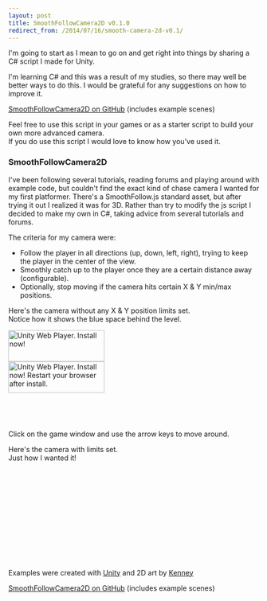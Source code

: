 ```yaml
---
layout: post
title: SmoothFollowCamera2D v0.1.0
redirect_from: /2014/07/16/smooth-camera-2d-v0.1/
---
```


I'm going to start as I mean to go on and get right into things by sharing a C# script I made for Unity.

I'm learning C# and this was a result of my studies, so there may well be better ways to do this. I would be grateful for any suggestions on how to improve it.

<!-- more -->

<p class="message">
  <a href="https://github.com/chrisgaunt/SmoothFollowCamera2D" target="_blank">SmoothFollowCamera2D on GitHub</a> (includes example scenes)
</p>

Feel free to use this script in your games or as a starter script to build your own more advanced camera.<br>
If you do use this script I would love to know how you've used it.

### SmoothFollowCamera2D

I've been following several tutorials, reading forums and playing around with example code, but couldn't find the exact kind of chase camera I wanted for my first platformer.
There's a SmoothFollow.js standard asset, but after trying it out I realized it was for 3D.
Rather than try to modify the js script I decided to make my own in C#, taking advice from several tutorials and forums.

The criteria for my camera were:

- Follow the player in all directions (up, down, left, right), trying to keep the player in the center of the view.
- Smoothly catch up to the player once they are a certain distance away (configurable).
- Optionally, stop moving if the camera hits certain X & Y min/max positions.

Here's the camera without any X & Y position limits set.<br>
Notice how it shows the blue space behind the level.

<div id="unityPlayer1" class="unity-player" style="height:200px;width:270px;">
  <div class="missing">
    <a href="http://unity3d.com/webplayer/" title="Unity Web Player. Install now!">
      <img alt="Unity Web Player. Install now!" src="http://webplayer.unity3d.com/installation/getunity.png" width="193" height="63" />
    </a>
  </div>
  <div class="broken">
    <a href="http://unity3d.com/webplayer/" title="Unity Web Player. Install now! Restart your browser after install.">
      <img alt="Unity Web Player. Install now! Restart your browser after install." src="http://webplayer.unity3d.com/installation/getunityrestart.png" width="193" height="63" />
    </a>
  </div>
</div>

<div class="unity-message">Click on the game window and use the arrow keys to move around.</div>

Here's the camera with limits set.<br>Just how I wanted it!

<div id="unityPlayer2" class="unity-player" style="height:200px;width:270px;"></div>

<div class="unity-message">Examples were created with <a href="http://unity3d.com/unity/" title="Go to unity3d.com" target="_blank">Unity</a> and 2D art by <a href="http://www.kenney.nl/" target="_blank">Kenney</a></div>

<p class="message">
  <a href="https://github.com/chrisgaunt/SmoothFollowCamera2D" target="_blank">SmoothFollowCamera2D on GitHub</a> (includes example scenes)
</p>

<script type="text/javascript">
<!--
var unityObjectUrl = "http://webplayer.unity3d.com/download_webplayer-3.x/3.0/uo/UnityObject2.js";
if (document.location.protocol == 'https:')
  unityObjectUrl = unityObjectUrl.replace("http://", "https://ssl-");
document.write('<script type="text\/javascript" src="' + unityObjectUrl + '"><\/script>');
-->
</script>
<script type="text/javascript">
<!--
  var config = {
    width: 270,
    height: 200,
    params: { enableDebugging:"0" }

  };
  var u1 = new UnityObject2(config);
  var u2 = new UnityObject2(config);

  jQuery(function() {

    var $missingScreen = jQuery("#unityPlayer1").find(".missing");
    var $brokenScreen = jQuery("#unityPlayer1").find(".broken");
    $missingScreen.hide();
    $brokenScreen.hide();

    u1.observeProgress(function (progress) {
      switch(progress.pluginStatus) {
        case "broken":
          $brokenScreen.find("a").click(function (e) {
            e.stopPropagation();
            e.preventDefault();
            u1.installPlugin();
            return false;
          });
          $brokenScreen.show();
        break;
        case "missing":
          $missingScreen.find("a").click(function (e) {
            e.stopPropagation();
            e.preventDefault();
            u1.installPlugin();
            return false;
          });
          $missingScreen.show();
        break;
        case "installed":
          $missingScreen.remove();
        break;
        case "first":
        break;
      }
    });
    u2.initPlugin(jQuery("#unityPlayer2")[0], "/public/posts/2014-07-16-smooth-follow-camera-2D-v0.1.0/with_limits.unity3d");
    u1.initPlugin(jQuery("#unityPlayer1")[0], "/public/posts/2014-07-16-smooth-follow-camera-2D-v0.1.0/without_limits.unity3d");
  });
-->
</script>
